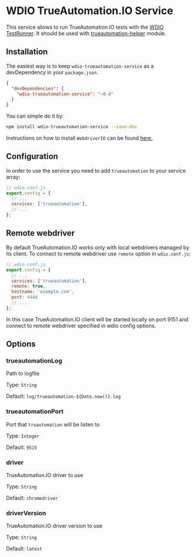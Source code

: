 WDIO TrueAutomation.IO Service
=========

This service allows to run TrueAutomation.IO tests with the [WDIO TestRunner](http://webdriver.io/guide/testrunner/gettingstarted.html). 
It should be used with [trueautomation-helper](https://github.com/trueautomation/trueautomation-helper-js) module.

## Installation

The easiest way is to keep `wdio-trueautomation-service` as a devDependency in your `package.json`.

```json
{
  "devDependencies": {
    "wdio-trueautomation-service": "~0.4"
  }
}
```

You can simple do it by:

```bash
npm install wdio-trueautomation-service --save-dev
```

Instructions on how to install `WebdriverIO` can be found [here.](http://webdriver.io/guide/getstarted/install.html)

## Configuration

In order to use the service you need to add `trueautomation` to your service array:

```js
// wdio.conf.js
export.config = {
  // ...
  services: ['trueautomation'],
  // ...
};
```

## Remote webdriver

By default TrueAutomation.IO works only with local webdrivers managed by its client.
To connect to remote webdriver use `remote` option in `wdio.conf.js`:

```js
// wdio.conf.js
export.config = {
  // ...
  services: ['trueautomation'],
  remote: true,
  hostname: 'example.com',
  port: 4444
  // ...
};
```

In this case TrueAutomation.IO client will be started locally on port 9151 and
connect to remote webdriver specified in wdio config options.

## Options

### trueautomationLog
Path to logfile

Type: `String`

Default: `log/trueautomation-${Date.now()}.log`

### trueautomationPort
Port that `truautomation` will be listen to

Type: `Integer`

Default: `9515`

### driver
TrueAutomation.IO driver to use

Type: `String`

Default: `chromedriver`

### driverVersion
TrueAutomation.IO driver version to use

Type: `String`

Default: `latest`
